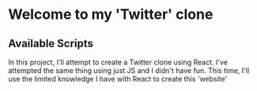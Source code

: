 # Welcome to my 'Twitter' clone

<!-- This project was bootstrapped with [Create React App](https://github.com/facebook/create-react-app). -->

## Available Scripts

In this project, I'll attempt to create a Twitter clone using React. I've attempted the same thing using just JS and I didn't have fun.
This time, I'll use the limited knowledge I have with React to create this 'website'


